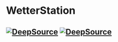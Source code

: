 # WetterStation
[![DeepSource](https://deepsource.io/gh/SpotlightForBugs/WetterStation.svg/?label=active+issues&show_trend=true&token=4PBQ6mWUBV8WLT-9RZVvKOWl)](https://deepsource.io/gh/SpotlightForBugs/WetterStation/?ref=repository-badge)
[![DeepSource](https://deepsource.io/gh/SpotlightForBugs/WetterStation.svg/?label=resolved+issues&show_trend=true&token=4PBQ6mWUBV8WLT-9RZVvKOWl)](https://deepsource.io/gh/SpotlightForBugs/WetterStation/?ref=repository-badge)
---

